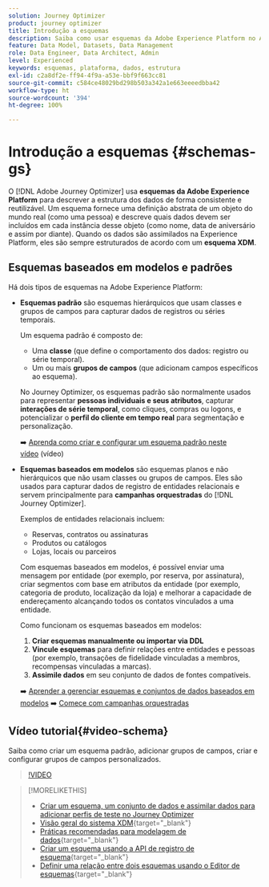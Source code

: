 ```yaml
---
solution: Journey Optimizer
product: journey optimizer
title: Introdução a esquemas
description: Saiba como usar esquemas da Adobe Experience Platform no Adobe Journey Optimizer
feature: Data Model, Datasets, Data Management
role: Data Engineer, Data Architect, Admin
level: Experienced
keywords: esquemas, plataforma, dados, estrutura
exl-id: c2a8df2e-ff94-4f9a-a53e-bbf9f663cc81
source-git-commit: c584ce48029bd298b503a342a1e663eeeedbba42
workflow-type: ht
source-wordcount: '394'
ht-degree: 100%

---
```


# Introdução a esquemas {#schemas-gs}

O [!DNL Adobe Journey Optimizer] usa **esquemas da Adobe Experience Platform** para descrever a estrutura dos dados de forma consistente e reutilizável. Um esquema fornece uma definição abstrata de um objeto do mundo real (como uma pessoa) e descreve quais dados devem ser incluídos em cada instância desse objeto (como nome, data de aniversário e assim por diante). Quando os dados são assimilados na Experience Platform, eles são sempre estruturados de acordo com um **esquema XDM**.

## Esquemas baseados em modelos e padrões

Há dois tipos de esquemas na Adobe Experience Platform:

* **Esquemas padrão** são esquemas hierárquicos que usam classes e grupos de campos para capturar dados de registros ou séries temporais.

  Um esquema padrão é composto de:

   * Uma **classe** (que define o comportamento dos dados: registro ou série temporal).
   * Um ou mais **grupos de campos** (que adicionam campos específicos ao esquema).

  No Journey Optimizer, os esquemas padrão são normalmente usados para representar **pessoas individuais e seus atributos**, capturar **interações de série temporal**, como cliques, compras ou logons, e potencializar o **perfil do cliente em tempo real** para segmentação e personalização.

  ➡️ [Aprenda como criar e configurar um esquema padrão neste vídeo](#video-schema) (vídeo)

* **Esquemas baseados em modelos** são esquemas planos e não hierárquicos que não usam classes ou grupos de campos. Eles são usados para capturar dados de registro de entidades relacionais e servem principalmente para **campanhas orquestradas** do [!DNL Journey Optimizer].

  Exemplos de entidades relacionais incluem:
   * Reservas, contratos ou assinaturas
   * Produtos ou catálogos
   * Lojas, locais ou parceiros

  Com esquemas baseados em modelos, é possível enviar uma mensagem por entidade (por exemplo, por reserva, por assinatura), criar segmentos com base em atributos da entidade (por exemplo, categoria de produto, localização da loja) e melhorar a capacidade de endereçamento alcançando todos os contatos vinculados a uma entidade.

  Como funcionam os esquemas baseados em modelos:

   1. **Criar esquemas manualmente ou importar via DDL**
   1. **Vincule esquemas** para definir relações entre entidades e pessoas (por exemplo, transações de fidelidade vinculadas a membros, recompensas vinculadas a marcas).
   1. **Assimile dados** em seu conjunto de dados de fontes compatíveis.

  ➡️ [Aprender a gerenciar esquemas e conjuntos de dados baseados em modelos](../orchestrated/gs-schemas.md)
➡️ [Comece com campanhas orquestradas](../orchestrated/gs-schemas.md)

## Vídeo tutorial{#video-schema}

Saiba como criar um esquema padrão, adicionar grupos de campos, criar e configurar grupos de campos personalizados.

>[!VIDEO](https://video.tv.adobe.com/v/334461?quality=12)

>[!MORELIKETHIS]
>
>* [Criar um esquema, um conjunto de dados e assimilar dados para adicionar perfis de teste no Journey Optimizer](../audience/creating-test-profiles.md)
>* [Visão geral do sistema XDM](https://experienceleague.adobe.com/docs/experience-platform/xdm/home.html?lang=pt-BR){target="_blank"}
>* [Práticas recomendadas para modelagem de dados](https://experienceleague.adobe.com/docs/experience-platform/xdm/schema/best-practices.html?lang=pt-BR){target="_blank"}
>* [Criar um esquema usando a API de registro de esquema](https://experienceleague.adobe.com/docs/experience-platform/xdm/tutorials/create-schema-api.html?lang=pt-BR){target="_blank"}
>* [Definir uma relação entre dois esquemas usando o Editor de esquemas](https://experienceleague.adobe.com/docs/experience-platform/xdm/tutorials/relationship-ui.html?lang=pt-BR){target="_blank"}

